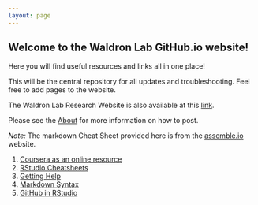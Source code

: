 ```yaml
---
layout: page
---
```


## Welcome to the Waldron Lab GitHub.io website!

Here you will find useful resources and links all in one place!

This will be the central repository for all updates and troubleshooting. 
Feel free to add pages to the website. 

The Waldron Lab Research Website is also available at this [link](http://waldronlab.org/).

Please see the [About](/about/) for more information on how to post. 

*Note:* The markdown Cheat Sheet provided here is from the [assemble.io](http://assemble.io/docs/Cheatsheet-Markdown.html) website. 

1. [Coursera as an online resource](/coursera/)
2. [RStudio Cheatsheets](https://www.rstudio.com/resources/cheatsheets/)
3. [Getting Help](/gethelp/)
4. [Markdown Syntax](/mark/)
5. [GitHub in RStudio](https://www.youtube.com/embed/uHYcDQDbMY8)
